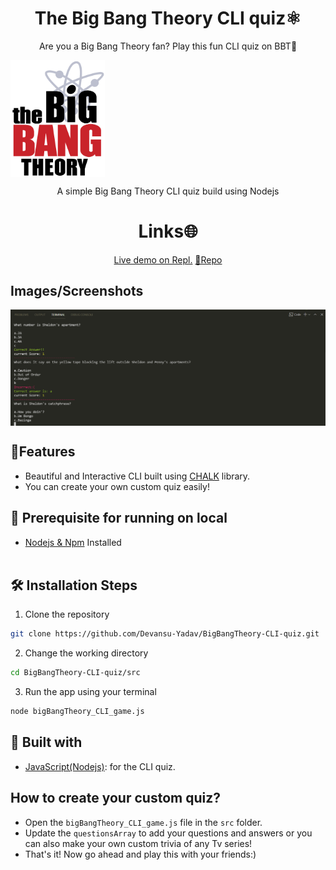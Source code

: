 <h1 align="center">The Big Bang Theory CLI quiz⚛</h1>

<p align="center">Are you a Big Bang Theory fan? Play this fun CLI quiz on BBT🤩</p>

<img width="30%" height="30%" align="center" alt="CLI app" src="./img/TBBT_logo.svg.png"/>

<p align="center">A simple Big Bang Theory CLI quiz build using Nodejs</p>

<h1 align="center">Links🌐</h1>

<p align="center">
    <a href="https://replit.com/@DevansuYadav/Level-ZeroBBTCLIquiz#index.js?embed=1&output=1">Live demo on Repl.</a>
    <a href="https://github.com/Devansu-Yadav/BigBangTheory-CLI-quiz">📂Repo</a>
</p>

## Images/Screenshots

<img align="center" alt="CLI app" src="./img/BigBangTheory_CLI_game.png"/>

## 🚀Features
- Beautiful and Interactive CLI built using [CHALK](https://www.npmjs.com/package/chalk) library.
- You can create your own custom quiz easily!

## 🦋 Prerequisite for running on local
- [Nodejs & Npm](https://nodejs.org/en/) Installed
<br></br>

## 🛠️ Installation Steps

1. Clone the repository

```Bash
git clone https://github.com/Devansu-Yadav/BigBangTheory-CLI-quiz.git
```

2. Change the working directory

```Bash
cd BigBangTheory-CLI-quiz/src
```

3. Run the app using your terminal

```Bash
node bigBangTheory_CLI_game.js
```

## 👷 Built with

- [JavaScript(Nodejs)](https://nodejs.org/en/ "Javascript"): for the CLI quiz.

## How to create your custom quiz?
- Open the `bigBangTheory_CLI_game.js` file in the `src` folder.
- Update the `questionsArray` to add your questions and answers or you can also make your own custom trivia of any Tv series!
- That's it! Now go ahead and play this with your friends:)